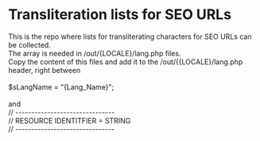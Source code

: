 Transliteration lists for SEO URLs
==================================

This is the repo where lists for transliterating characters for SEO URLs can be collected.<br>
The array is needed in /out/{LOCALE}/lang.php files.<br>
Copy the content of this files and add it to the /out/{{LOCALE}/lang.php header, right between<br>
<br>
$sLangName  = "{Lang_Name}";<br>
<br>
and <br>
// -------------------------------<br>
// RESOURCE IDENTITFIER = STRING<br>
// -------------------------------